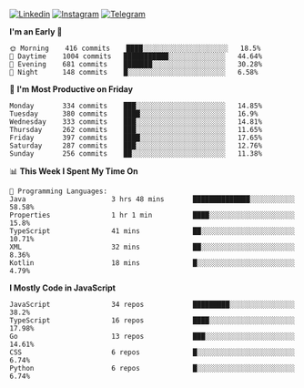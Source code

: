[![Linkedin](https://img.shields.io/badge/-Archie-blue?style=flat-square&labelColor=gray&logo=Linkedin&logoColor=white&link=https://www.linkedin.com/in/archisdi)](https://www.linkedin.com/in/archisdi)
[![Instagram](https://img.shields.io/badge/-@archisdi-orange?style=flat-square&labelColor=gray&logo=Instagram&logoColor=white&link=https://www.instagram.com/archisdi)](https://www.instagram.com/archisdi)
[![Telegram](https://img.shields.io/badge/-aai-informational?style=flat-square&labelColor=gray&logo=telegram&logoColor=white&link=https://t.me/archisdi)](https://t.me/archisdi)

<!--START_SECTION:waka-->
**I'm an Early 🐤** 

```text
🌞 Morning    416 commits    ████░░░░░░░░░░░░░░░░░░░░░   18.5% 
🌆 Daytime    1004 commits   ███████████░░░░░░░░░░░░░░   44.64% 
🌃 Evening    681 commits    ███████░░░░░░░░░░░░░░░░░░   30.28% 
🌙 Night      148 commits    █░░░░░░░░░░░░░░░░░░░░░░░░   6.58%

```
📅 **I'm Most Productive on Friday** 

```text
Monday       334 commits    ███░░░░░░░░░░░░░░░░░░░░░░   14.85% 
Tuesday      380 commits    ████░░░░░░░░░░░░░░░░░░░░░   16.9% 
Wednesday    333 commits    ███░░░░░░░░░░░░░░░░░░░░░░   14.81% 
Thursday     262 commits    ███░░░░░░░░░░░░░░░░░░░░░░   11.65% 
Friday       397 commits    ████░░░░░░░░░░░░░░░░░░░░░   17.65% 
Saturday     287 commits    ███░░░░░░░░░░░░░░░░░░░░░░   12.76% 
Sunday       256 commits    ██░░░░░░░░░░░░░░░░░░░░░░░   11.38%

```


📊 **This Week I Spent My Time On** 

```text
💬 Programming Languages: 
Java                     3 hrs 48 mins       ██████████████░░░░░░░░░░░   58.58% 
Properties               1 hr 1 min          ████░░░░░░░░░░░░░░░░░░░░░   15.8% 
TypeScript               41 mins             ██░░░░░░░░░░░░░░░░░░░░░░░   10.71% 
XML                      32 mins             ██░░░░░░░░░░░░░░░░░░░░░░░   8.36% 
Kotlin                   18 mins             █░░░░░░░░░░░░░░░░░░░░░░░░   4.79%

```

**I Mostly Code in JavaScript** 

```text
JavaScript               34 repos            █████████░░░░░░░░░░░░░░░░   38.2% 
TypeScript               16 repos            ████░░░░░░░░░░░░░░░░░░░░░   17.98% 
Go                       13 repos            ███░░░░░░░░░░░░░░░░░░░░░░   14.61% 
CSS                      6 repos             █░░░░░░░░░░░░░░░░░░░░░░░░   6.74% 
Python                   6 repos             █░░░░░░░░░░░░░░░░░░░░░░░░   6.74%

```



<!--END_SECTION:waka-->